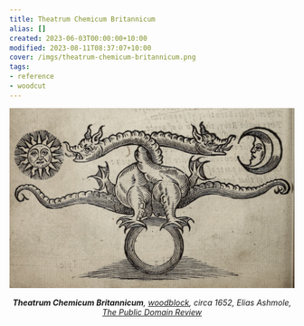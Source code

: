 ```yaml
---
title: Theatrum Chemicum Britannicum
alias: []
created: 2023-06-03T00:00:00+10:00
modified: 2023-08-11T08:37:07+10:00
cover: /imgs/theatrum-chemicum-britannicum.png
tags:
- reference
- woodcut
---
```


![Alchemical image taken from the British alchemical theater of ripley, depicts the two-headed serpent of arabia: azoth and kibrit](imgs/theatrum-chemicum-britannicum.png)
*<center>**Theatrum Chemicum Britannicum**, [woodblock](woodblock.md), circa 1652, Elias Ashmole, [The Public Domain Review](https://publicdomainreview.org/collection/theatrum-chemicum)</center>*